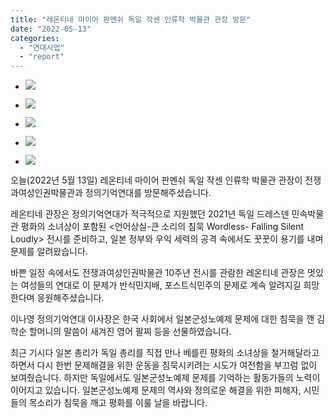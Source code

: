 ```yaml
---
title: "레온티네 마이어 판멘쉬 독일 작센 인류학 박물관 관장 방문"
date: "2022-05-13"
categories: 
  - "연대사업"
  - "report"
---
```


- ![](https://womenandwar.net/kr/wp-content/uploads/2022/05/20220513_112746-1024x577.jpg)
    
- ![](https://womenandwar.net/kr/wp-content/uploads/2022/05/20220513_113815-1024x577.jpg)
    
- ![](https://womenandwar.net/kr/wp-content/uploads/2022/05/photo_2022-05-13_11-51-19-1024x768.jpg)
    
- ![](https://womenandwar.net/kr/wp-content/uploads/2022/05/photo_2022-05-13_11-51-21-1024x768.jpg)
    
- ![](https://womenandwar.net/kr/wp-content/uploads/2022/05/photo_2022-05-13_11-51-24-1024x768.jpg)
    

오늘(2022년 5월 13일) 레온티네 마이어 판멘쉬 독일 작센 인류학 박물관 관장이 전쟁과여성인권박물관과 정의기억연대를 방문해주셨습니다.

레온티네 관장은 정의기억연대가 적극적으로 지원했던 2021년 독일 드레스덴 민속박물관 평화의 소녀상이 포함된 <언어상실-큰 소리의 침묵 Wordless- Falling Silent Loudly> 전시를 준비하고, 일본 정부와 우익 세력의 공격 속에서도 꿋꿋이 용기를 내며 문제를 알려왔습니다.

바쁜 일정 속에서도 전쟁과여성인권박물관 10주년 전시를 관람한 레온티네 관장은 멋있는 여성들의 연대로 이 문제가 반식민지배, 포스트식민주의 문제로 계속 알려지길 희망한다며 응원해주셨습니다.

이나영 정의기억연대 이사장은 한국 사회에서 일본군성노예제 문제에 대한 침묵을 깬 김학순 할머니의 말씀이 새겨진 영어 팔찌 등을 선물하였습니다.

최근 기시다 일본 총리가 독일 총리를 직접 만나 베를린 평화의 소녀상을 철거해달라고 하면서 다시 한번 문제해결을 위한 운동을 침묵시키려는 시도가 여전함을 부끄럼 없이 보여줬습니다. 하지만 독일에서도 일본군성노예제 문제를 기억하는 활동가들의 노력이 이어지고 있습니다. 일본군성노예제 문제의 역사와 정의로운 해결을 위한 피해자, 시민들의 목소리가 침묵을 깨고 평화를 이룰 날을 바랍니다.
